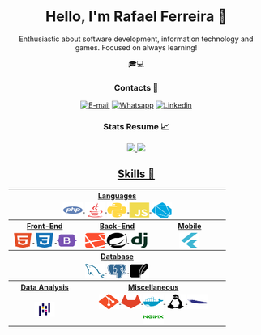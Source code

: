 <h1 align="center">Hello, I'm Rafael Ferreira 👋</h1>

<p align="center">
Enthusiastic about software development, information technology and games. Focused on always learning! 
</p>

<p align="center">🎓💻</p>

<h3 align="center">Contacts 📮</h3>

<div style="display: inline_block" align="center">
  <a href="mailto:rafaelferreirax3@gmail.com"><img src="https://img.shields.io/badge/Gmail-D14836?style=for-the-badge&logo=gmail&logoColor=white" alt="E-mail"/></a>
  <a href="https://wa.me/5592981272523"><img src="https://img.shields.io/badge/WhatsApp-25D366?style=for-the-badge&logo=whatsapp&logoColor=white" alt="Whatsapp"/></a>
  <a href="https://linkedin.com/in/raferreira96"><img src="https://img.shields.io/badge/LinkedIn-0077B5?style=for-the-badge&logo=linkedin&logoColor=white" alt="Linkedin"/></a>
</div>

<h3 align="center">Stats Resume 📈</h3>

<div align="center">
  <a href="https://github.com/raferreira96">
  <img height="180em" src="https://github-readme-stats.vercel.app/api?username=raferreira96&show_icons=true&theme=dark&include_all_commits=true&count_private=true"/>
  <img height="180em" src="https://github-readme-stats.vercel.app/api/top-langs/?username=raferreira96&layout=compact&langs_count=8&theme=dark&count_private=true"/>
</div>

<h2 align="center">Skills 💪</h2>

<table style="width:100%" align="center">
<!-- <col width="100px" />
<col width="100px" />
<col width="100px" /> -->
<tr>
<th colspan="3">Languages</th>
</tr>
<tr>
<td colspan="3">
<div style="display: inline_block" align="center">
<img align="center" alt="PHP" height="30" width="40" src="https://raw.githubusercontent.com/devicons/devicon/master/icons/php/php-plain.svg">
<img align="center" alt="Java" height="30" width="40" src="https://raw.githubusercontent.com/devicons/devicon/master/icons/java/java-plain.svg">
<img align="center" alt="Python" height="30" width="40" src="https://raw.githubusercontent.com/devicons/devicon/master/icons/python/python-plain.svg">
<img align="center" alt="JavaScript" height="30" width="40" src="https://raw.githubusercontent.com/devicons/devicon/master/icons/javascript/javascript-plain.svg">
<img align="center" alt="Dart" height="30" width="40" src="https://raw.githubusercontent.com/devicons/devicon/master/icons/dart/dart-plain.svg">
</div>
</td>
</tr>
<tr>
<th style="width:33%">Front-End</th>
<th style="width:33%">Back-End</th>
<th style="width:33%">Mobile</th>
</tr>
<tr>
<td>
<div style="display: inline_block" align="center">
<img align="center" alt="HTML5" height="30" width="40" src="https://raw.githubusercontent.com/devicons/devicon/master/icons/html5/html5-plain.svg">
<img align="center" alt="CSS3" height="30" width="40" src="https://raw.githubusercontent.com/devicons/devicon/master/icons/css3/css3-plain.svg">
<img align="center" alt="Bootstrap" height="30" width="40" src="https://raw.githubusercontent.com/devicons/devicon/master/icons/bootstrap/bootstrap-plain.svg">
</div>
</td>
<td>
<div style="display: inline_block" align="center">
<img align="center" alt="Laravel" height="30" width="40" src="https://raw.githubusercontent.com/devicons/devicon/master/icons/laravel/laravel-plain.svg">
<img align="center" alt="Spring" height="30" width="40" src="https://raw.githubusercontent.com/devicons/devicon/master/icons/spring/spring-plain.svg">
<img align="center" alt="Django" height="30" width="40" src="https://raw.githubusercontent.com/devicons/devicon/master/icons/django/django-plain.svg">
</div>
</td>
<td>
<div style="display: inline_block" align="center">
<img align="center" alt="Flutter" height="30" width="40" src="https://raw.githubusercontent.com/devicons/devicon/master/icons/flutter/flutter-plain.svg">
</div>
</td>
</tr>
<tr>
<th colspan="3">Database</th>
</tr>
<tr>
<td colspan="3">
<div style="display: inline_block" align="center">
<img align="center" alt="MySQL" height="30" width="40" src="https://raw.githubusercontent.com/devicons/devicon/master/icons/mysql/mysql-plain.svg">
<img align="center" alt="PostgreSQL" height="30" width="40" src="https://raw.githubusercontent.com/devicons/devicon/master/icons/postgresql/postgresql-plain.svg">
<img align="center" alt="SQLite" height="30" width="40" src="https://raw.githubusercontent.com/devicons/devicon/master/icons/sqlite/sqlite-plain.svg">
</div>
</td>
</tr>
<tr>
<th>Data Analysis</th>
<th colspan="2">Miscellaneous</th>
</tr>
<tr>
<td>
<div style="display: inline_block" align="center">
<img align="center" alt="Pandas" height="30" width="40" src="https://raw.githubusercontent.com/devicons/devicon/master/icons/pandas/pandas-original.svg">
</div>
</td>
<td colspan="2">
<div style="display: inline_block" align="center">
<img align="center" alt="Git" height="30" width="40" src="https://raw.githubusercontent.com/devicons/devicon/master/icons/git/git-plain.svg">
<img align="center" alt="Gitlab CI/CD" height="30" width="40" src="https://raw.githubusercontent.com/devicons/devicon/master/icons/gitlab/gitlab-plain.svg">
<img align="center" alt="Docker" height="30" width="40" src="https://raw.githubusercontent.com/devicons/devicon/master/icons/docker/docker-plain.svg">
<img align="center" alt="Linux" height="30" width="40" src="https://raw.githubusercontent.com/devicons/devicon/master/icons/linux/linux-plain.svg">
<img align="center" alt="Apache" height="30" width="40" src="https://raw.githubusercontent.com/devicons/devicon/master/icons/apache/apache-plain.svg"><br>
<img align="center" alt="NGINX" height="30" width="40" src="https://raw.githubusercontent.com/devicons/devicon/master/icons/nginx/nginx-original.svg">
</div>
</td>
</tr>
</table>
